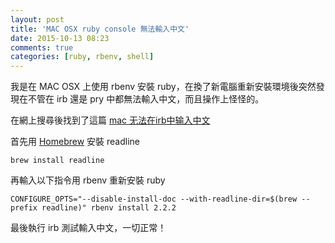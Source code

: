 ```yaml
---
layout: post
title: 'MAC OSX ruby console 無法輸入中文'
date: 2015-10-13 08:23
comments: true
categories: [ruby, rbenv, shell]
---
```

我是在 MAC OSX 上使用 rbenv 安裝 ruby，在換了新電腦重新安裝環境後突然發現在不管在 irb 還是 pry 中都無法輸入中文，而且操作上怪怪的。

在網上搜尋後找到了這篇 [mac 无法在irb中输入中文](http://blog.58share.com/?p=404) 

首先用 [Homebrew](http://brew.sh/index_zh-tw.html) 安裝 readline

```shell
brew install readline
```

<!-- more -->

再輸入以下指令用 rbenv 重新安裝 ruby 

```shell
CONFIGURE_OPTS="--disable-install-doc --with-readline-dir=$(brew --prefix readline)" rbenv install 2.2.2
```

最後執行 irb 測試輸入中文，一切正常！
